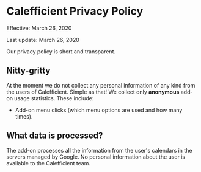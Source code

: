 # Calefficient Privacy Policy

Effective: March 26, 2020

Last update: March 26, 2020

Our privacy policy is short and transparent.

## Nitty-gritty
At the moment we do not collect any personal information of any kind from the users of Calefficient. Simple as that!
We collect only **anonymous** add-on usage statistics. These include:

- Add-on menu clicks (which menu options are used and how many times).

## What data is processed?
The add-on processes all the information from the user's calendars in the servers managed by Google.
No personal information about the user is available to the Calefficient team.
